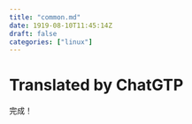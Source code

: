 ```yaml
---
title: "common.md"
date: 1919-08-10T11:45:14Z
draft: false
categories: ["linux"]
---
```




# Translated by ChatGTP

完成！
